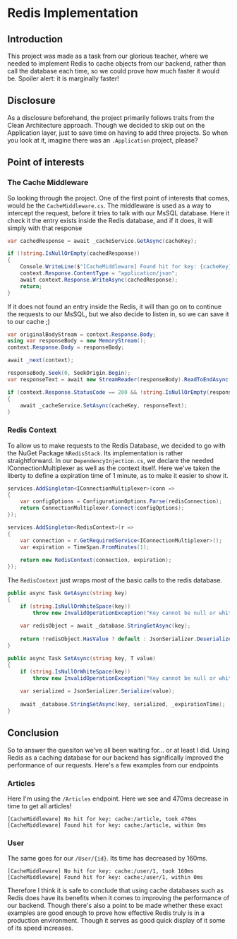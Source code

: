 # Redis Implementation

## Introduction

This project was made as a task from our glorious teacher, where we needed to implement Redis to
cache objects from our backend, rather than call the database each time, so we could prove how
much faster it would be. Spoiler alert: it is marginally faster!

## Disclosure

As a disclosure beforehand, the project primarily follows traits from the Clean Architecture approach.
Though we decided to skip out on the Application layer, just to save time on having to add three projects.
So when you look at it, imagine there was an `.Application` project, please?

## Point of interests

### The Cache Middleware

So looking through the project. One of the first point of interests that comes, would be the `CacheMiddleware.cs`. 
The middleware is used as a way to intercept the request, before it tries to talk with our MsSQL database.
Here it check it the entry exists inside the Redis database, and if it does, it will simply with that response

```csharp
var cachedResponse = await _cacheService.GetAsync(cacheKey);

if (!string.IsNullOrEmpty(cachedResponse))
{
    Console.WriteLine($"[CacheMiddleware] Found hit for key: {cacheKey}, within {totalStopwatch.ElapsedMilliseconds}ms");
    context.Response.ContentType = "application/json";
    await context.Response.WriteAsync(cachedResponse);
    return;
}
```

If it does not found an entry inside the Redis, it will than go on to continue the requests to our MsSQL, but we
also decide to listen in, so we can save it to our cache ;)

```csharp
var originalBodyStream = context.Response.Body;
using var responseBody = new MemoryStream();
context.Response.Body = responseBody;

await _next(context);

responseBody.Seek(0, SeekOrigin.Begin);
var responseText = await new StreamReader(responseBody).ReadToEndAsync();

if (context.Response.StatusCode == 200 && !string.IsNullOrEmpty(responseText))
{
    await _cacheService.SetAsync(cacheKey, responseText);
}
```

### Redis Context

To allow us to make requests to the Redis Database, we decided to go with the NuGet Package `NRedisStack`. Its implementation
is rather straightforward. In our `DependencyInjection.cs`, we declare the needed IConnectionMultiplexer as well as the
context itself. Here we've taken the liberty to define a expiration time of 1 minute, as to make it easier to show it.

```csharp
services.AddSingleton<IConnectionMultiplexer>(conn =>
{
    var configOptions = ConfigurationOptions.Parse(redisConnection);
    return ConnectionMultiplexer.Connect(configOptions);
});

services.AddSingleton<RedisContext>(r =>
{
    var connection = r.GetRequiredService<IConnectionMultiplexer>();
    var expiration = TimeSpan.FromMinutes(1);
            
    return new RedisContext(connection, expiration);
});
```

The `RedisContext` just wraps most of the basic calls to the redis database.

```csharp
public async Task GetAsync(string key)
{
    if (string.IsNullOrWhiteSpace(key))
        throw new InvalidOperationException("Key cannot be null or whitespace.");
    
    var redisObject = await _database.StringGetAsync(key);
    
    return !redisObject.HasValue ? default : JsonSerializer.Deserialize(redisObject.ToString());
}

public async Task SetAsync(string key, T value)
{
    if (string.IsNullOrWhiteSpace(key))
        throw new InvalidOperationException("Key cannot be null or whitespace.");
    
    var serialized = JsonSerializer.Serialize(value);
    
    await _database.StringSetAsync(key, serialized, _expirationTime);
}
```

## Conclusion

So to answer the quesiton we've all been waiting for... or at least I did. Using Redis as a caching database
for our backend has significally improved the performance of our requests. Here's a few examples from our endpoints

### Articles

Here I'm using the `/Articles` endpoint. Here we see and 470ms decrease in time to get all articles!

```
[CacheMiddleware] No hit for key: cache:/article, took 476ms
[CacheMiddleware] Found hit for key: cache:/article, within 0ms
```

### User

The same goes for our `/User/{id}`. Its time has decreased by 160ms. 

```
[CacheMiddleware] No hit for key: cache:/user/1, took 160ms
[CacheMiddleware] Found hit for key: cache:/user/1, within 0ms
```

Therefore I think it is safe to conclude that using cache databases such as Redis does have its benefits
when it comes to improving the performance of our backend. Though there's also a point to be made whether
these exact examples are good enough to prove how effective Redis truly is in a production environment.
Though it serves as good quick display of it some of its speed increases.